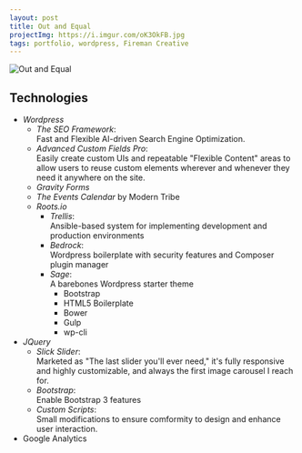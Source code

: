```yaml
---
layout: post
title: Out and Equal
projectImg: https://i.imgur.com/oK3OkFB.jpg
tags: portfolio, wordpress, Fireman Creative
---
```

<!--more-->
![Out and Equal](https://i.imgur.com/aOUqN1Y.png)


## Technologies

- *Wordpress*
  - *The SEO Framework*:<br>Fast and Flexible AI-driven Search Engine Optimization.
  - *Advanced Custom Fields Pro*:<br> Easily create custom UIs and repeatable "Flexible Content" areas to allow users to reuse custom elements wherever and whenever they need it anywhere on the site.
  - *Gravity Forms*
  - *The Events Calendar* by Modern Tribe
  - *Roots.io*
    - *Trellis*:<br> Ansible-based system for implementing development and production environments
    - *Bedrock*:<br> Wordpress boilerplate with security features and Composer plugin manager
    - *Sage*:<br> A barebones Wordpress starter theme
      - Bootstrap
      - HTML5 Boilerplate
      - Bower
      - Gulp
      - wp-cli
- *JQuery*
  - *Slick Slider*:<br> Marketed as "The last slider you'll ever need," it's fully responsive and highly customizable, and always the first image carousel I reach for.
  - *Bootstrap*:<br> Enable Bootstrap 3 features
  - *Custom Scripts*:<br> Small modifications to ensure comformity to design and enhance user interaction.
- Google Analytics
